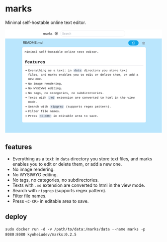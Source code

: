 # marks
Minimal self-hostable online text editor.

![screenshot](./screenshot.png)

## features
- Everything as a text: in `data` directory you store text files, and marks enables you to edit or delete them, or add a new one.
- No image rendering.
- No WYSIWYG editing.
- No tags, no categories, no subdirectories.
- Texts with `.md` extension are converted to html in the view mode.
- Search with `ripgrep` (supports regex pattern).
- Filter file names.
- Press `<C-CR>` in editable area to save.

## deploy
`sudo docker run -d -v /path/to/data:/marks/data --name marks -p 8080:8080 kyoheiudev/marks:0.2.5`

